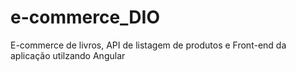 # e-commerce_DIO
E-commerce de livros,  API de listagem de produtos e Front-end da aplicação utilzando Angular
